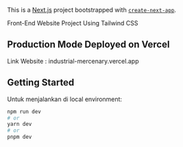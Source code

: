 This is a [Next.js](https://nextjs.org/) project bootstrapped with [`create-next-app`](https://github.com/vercel/next.js/tree/canary/packages/create-next-app).

Front-End Website Project Using Tailwind CSS

## Production Mode Deployed on Vercel
Link Website : industrial-mercenary.vercel.app

## Getting Started

Untuk menjalankan di local environment:

```bash
npm run dev
# or
yarn dev
# or
pnpm dev
```


